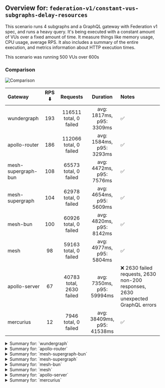 ## Overview for: `federation-v1/constant-vus-subgraphs-delay-resources`


This scenario runs 4 subgraphs and a GraphQL gateway with Federation v1 spec, and runs a heavy query. It's being executed with a constant amount of VUs over a fixed amount of time. It measure things like memory usage, CPU usage, average RPS. It also includes a summary of the entire execution, and metrics information about HTTP execution times.


This scenario was running 500 VUs over 600s


### Comparison


<img src="https://imagedelivery.net/KYe9TScr4TldYHA48pczVg/45d82242-497d-4d00-e52b-bf7f0bc51800/public" alt="Comparison" />


| Gateway             | RPS ⬇️ |         Requests         |          Duration          | Notes                                                                          |
| :------------------ | :----: | :----------------------: | :------------------------: | :----------------------------------------------------------------------------- |
| wundergraph         |  193   |  116511 total, 0 failed  |  avg: 1817ms, p95: 3309ms  | ✅                                                                              |
| apollo-router       |  186   |  112066 total, 0 failed  |  avg: 1584ms, p95: 3293ms  | ✅                                                                              |
| mesh-supergraph-bun |  108   |  65573 total, 0 failed   |  avg: 4472ms, p95: 7576ms  | ✅                                                                              |
| mesh-supergraph     |  104   |  62978 total, 0 failed   |  avg: 4654ms, p95: 5609ms  | ✅                                                                              |
| mesh-bun            |  100   |  60926 total, 0 failed   |  avg: 4820ms, p95: 8142ms  | ✅                                                                              |
| mesh                |   98   |  59163 total, 0 failed   |  avg: 4977ms, p95: 5804ms  | ✅                                                                              |
| apollo-server       |   67   | 40783 total, 2630 failed | avg: 7350ms, p95: 59994ms  | ❌ 2630 failed requests, 2630 non-200 responses, 2630 unexpected GraphQL errors |
| mercurius           |   12   |   7946 total, 0 failed   | avg: 38409ms, p95: 41538ms | ✅                                                                              |



<details>
  <summary>Summary for: `wundergraph`</summary>

  **K6 Output**




```
     ✓ response code was 200
     ✓ no graphql errors
     ✓ valid response structure

     checks.........................: 100.00% ✓ 349533     ✗ 0     
     data_received..................: 10 GB   17 MB/s
     data_sent......................: 138 MB  230 kB/s
     http_req_blocked...............: avg=384.14µs min=1.16µs   med=2.93µs  max=2.31s  p(90)=4.73µs  p(95)=5.87µs
     http_req_connecting............: avg=207.62µs min=0s       med=0s      max=2.31s  p(90)=0s      p(95)=0s    
     http_req_duration..............: avg=1.81s    min=515.34ms med=1.66s   max=8.27s  p(90)=2.74s   p(95)=3.3s  
       { expected_response:true }...: avg=1.81s    min=515.34ms med=1.66s   max=8.27s  p(90)=2.74s   p(95)=3.3s  
     http_req_failed................: 0.00%   ✓ 0          ✗ 116511
     http_req_receiving.............: avg=290.7ms  min=23.62µs  med=75.82µs max=6.59s  p(90)=1.21s   p(95)=1.76s 
     http_req_sending...............: avg=20.26ms  min=5.66µs   med=13.18µs max=4.66s  p(90)=31.13µs p(95)=1.39ms
     http_req_tls_handshaking.......: avg=0s       min=0s       med=0s      max=0s     p(90)=0s      p(95)=0s    
     http_req_waiting...............: avg=1.5s     min=515.28ms med=1.45s   max=4.2s   p(90)=2.08s   p(95)=2.22s 
     http_reqs......................: 116511  193.723693/s
     iteration_duration.............: avg=2.56s    min=585.86ms med=2.24s   max=12.13s p(90)=4.37s   p(95)=5.1s  
     iterations.....................: 116511  193.723693/s
     vus............................: 232     min=232      max=500 
     vus_max........................: 500     min=500      max=500 
```


**Performance Overview**


<img src="https://imagedelivery.net/KYe9TScr4TldYHA48pczVg/6cc2cb1b-a69c-46e8-bf33-e5aa7df89800/public" alt="Performance Overview" />


**Subgraphs Overview**


<img src="https://imagedelivery.net/KYe9TScr4TldYHA48pczVg/9f0cf401-5dca-4698-a22f-794622e8f500/public" alt="Subgraphs Overview" />


**HTTP Overview**


<img src="https://imagedelivery.net/KYe9TScr4TldYHA48pczVg/4dda8306-caa6-4ea0-0604-18a3adca1e00/public" alt="HTTP Overview" />


  </details>

<details>
  <summary>Summary for: `apollo-router`</summary>

  **K6 Output**




```
     ✓ response code was 200
     ✓ no graphql errors
     ✓ valid response structure

     checks.........................: 100.00% ✓ 336198     ✗ 0     
     data_received..................: 9.8 GB  16 MB/s
     data_sent......................: 133 MB  221 kB/s
     http_req_blocked...............: avg=1.63ms   min=1.25µs   med=3.11µs  max=3.64s  p(90)=5.11µs  p(95)=6.23µs  
     http_req_connecting............: avg=1.13ms   min=0s       med=0s      max=3.64s  p(90)=0s      p(95)=0s      
     http_req_duration..............: avg=1.58s    min=209.83ms med=1.41s   max=10.04s p(90)=2.69s   p(95)=3.29s   
       { expected_response:true }...: avg=1.58s    min=209.83ms med=1.41s   max=10.04s p(90)=2.69s   p(95)=3.29s   
     http_req_failed................: 0.00%   ✓ 0          ✗ 112066
     http_req_receiving.............: avg=341.85ms min=23.01µs  med=72.56µs max=8.41s  p(90)=1.45s   p(95)=2.11s   
     http_req_sending...............: avg=24.81ms  min=6.53µs   med=13.8µs  max=5.26s  p(90)=32.45µs p(95)=160.36µs
     http_req_tls_handshaking.......: avg=0s       min=0s       med=0s      max=0s     p(90)=0s      p(95)=0s      
     http_req_waiting...............: avg=1.21s    min=209.77ms med=1.16s   max=5.56s  p(90)=1.88s   p(95)=2.1s    
     http_reqs......................: 112066  186.276019/s
     iteration_duration.............: avg=2.64s    min=223.88ms med=2.29s   max=15.51s p(90)=4.85s   p(95)=5.79s   
     iterations.....................: 112066  186.276019/s
     vus............................: 236     min=236      max=500 
     vus_max........................: 500     min=500      max=500 
```


**Performance Overview**


<img src="https://imagedelivery.net/KYe9TScr4TldYHA48pczVg/5c136e9e-40ce-428d-1c89-ff63a1fda900/public" alt="Performance Overview" />


**Subgraphs Overview**


<img src="https://imagedelivery.net/KYe9TScr4TldYHA48pczVg/0706efc8-5108-4566-fcf5-5bef36aade00/public" alt="Subgraphs Overview" />


**HTTP Overview**


<img src="https://imagedelivery.net/KYe9TScr4TldYHA48pczVg/85126500-a2ed-4e5a-05ab-a404d00dac00/public" alt="HTTP Overview" />


  </details>

<details>
  <summary>Summary for: `mesh-supergraph-bun`</summary>

  **K6 Output**




```
     ✓ response code was 200
     ✓ no graphql errors
     ✓ valid response structure

     checks.........................: 100.00% ✓ 196719     ✗ 0    
     data_received..................: 5.8 GB  9.5 MB/s
     data_sent......................: 78 MB   129 kB/s
     http_req_blocked...............: avg=291.56µs min=1.45µs  med=3.37µs  max=487.58ms p(90)=5.62µs  p(95)=6.88µs  
     http_req_connecting............: avg=232.66µs min=0s      med=0s      max=61.31ms  p(90)=0s      p(95)=0s      
     http_req_duration..............: avg=4.47s    min=1.55s   med=3.89s   max=11.27s   p(90)=7.2s    p(95)=7.57s   
       { expected_response:true }...: avg=4.47s    min=1.55s   med=3.89s   max=11.27s   p(90)=7.2s    p(95)=7.57s   
     http_req_failed................: 0.00%   ✓ 0          ✗ 65573
     http_req_receiving.............: avg=30.72ms  min=27.42µs med=69.67µs max=2.33s    p(90)=5.53ms  p(95)=180.1ms 
     http_req_sending...............: avg=2.43ms   min=7.75µs  med=14.86µs max=1.37s    p(90)=37.37µs p(95)=168.48µs
     http_req_tls_handshaking.......: avg=0s       min=0s      med=0s      max=0s       p(90)=0s      p(95)=0s      
     http_req_waiting...............: avg=4.43s    min=1.54s   med=3.87s   max=11.27s   p(90)=7.17s   p(95)=7.54s   
     http_reqs......................: 65573   108.791747/s
     iteration_duration.............: avg=4.58s    min=1.62s   med=3.97s   max=11.34s   p(90)=7.39s   p(95)=7.77s   
     iterations.....................: 65573   108.791747/s
     vus............................: 151     min=151      max=500
     vus_max........................: 500     min=500      max=500
```


**Performance Overview**


<img src="https://imagedelivery.net/KYe9TScr4TldYHA48pczVg/be378f9f-e99f-4363-05a5-bc257b7c3a00/public" alt="Performance Overview" />


**Subgraphs Overview**


<img src="https://imagedelivery.net/KYe9TScr4TldYHA48pczVg/906b06d7-04ae-4eba-7d01-4d7baa9b2500/public" alt="Subgraphs Overview" />


**HTTP Overview**


<img src="https://imagedelivery.net/KYe9TScr4TldYHA48pczVg/64ab5242-e4e7-42cb-5118-a2e2d04ab500/public" alt="HTTP Overview" />


  </details>

<details>
  <summary>Summary for: `mesh-supergraph`</summary>

  **K6 Output**




```
     ✓ response code was 200
     ✓ no graphql errors
     ✓ valid response structure

     checks.........................: 100.00% ✓ 188934     ✗ 0    
     data_received..................: 5.5 GB  9.2 MB/s
     data_sent......................: 75 MB   124 kB/s
     http_req_blocked...............: avg=196.84µs min=1.74µs  med=3.94µs  max=430.57ms p(90)=6.08µs  p(95)=7.16µs  
     http_req_connecting............: avg=148.84µs min=0s      med=0s      max=40.06ms  p(90)=0s      p(95)=0s      
     http_req_duration..............: avg=4.65s    min=2.54s   med=4.63s   max=8.66s    p(90)=5.38s   p(95)=5.6s    
       { expected_response:true }...: avg=4.65s    min=2.54s   med=4.63s   max=8.66s    p(90)=5.38s   p(95)=5.6s    
     http_req_failed................: 0.00%   ✓ 0          ✗ 62978
     http_req_receiving.............: avg=22.61ms  min=32.61µs med=73.2µs  max=2.43s    p(90)=5.12ms  p(95)=114.92ms
     http_req_sending...............: avg=2.06ms   min=8.51µs  med=17.58µs max=1.75s    p(90)=37.79µs p(95)=148.11µs
     http_req_tls_handshaking.......: avg=0s       min=0s      med=0s      max=0s       p(90)=0s      p(95)=0s      
     http_req_waiting...............: avg=4.62s    min=2.54s   med=4.61s   max=8.26s    p(90)=5.34s   p(95)=5.56s   
     http_reqs......................: 62978   104.338083/s
     iteration_duration.............: avg=4.78s    min=2.61s   med=4.74s   max=8.81s    p(90)=5.56s   p(95)=5.82s   
     iterations.....................: 62978   104.338083/s
     vus............................: 184     min=184      max=500
     vus_max........................: 500     min=500      max=500
```


**Performance Overview**


<img src="https://imagedelivery.net/KYe9TScr4TldYHA48pczVg/82b24402-a55c-45e3-a696-a14824b61300/public" alt="Performance Overview" />


**Subgraphs Overview**


<img src="https://imagedelivery.net/KYe9TScr4TldYHA48pczVg/36a725a0-dcc8-4eff-8a2e-f29a77395700/public" alt="Subgraphs Overview" />


**HTTP Overview**


<img src="https://imagedelivery.net/KYe9TScr4TldYHA48pczVg/e0634c04-f0ad-4a82-9efb-4d9e3d8de000/public" alt="HTTP Overview" />


  </details>

<details>
  <summary>Summary for: `mesh-bun`</summary>

  **K6 Output**




```
     ✓ response code was 200
     ✓ no graphql errors
     ✓ valid response structure

     checks.........................: 100.00% ✓ 182778     ✗ 0    
     data_received..................: 5.3 GB  8.9 MB/s
     data_sent......................: 72 MB   120 kB/s
     http_req_blocked...............: avg=230.44µs min=1.23µs   med=3.12µs  max=602.56ms p(90)=5.13µs  p(95)=6.43µs  
     http_req_connecting............: avg=175.92µs min=0s       med=0s      max=51.96ms  p(90)=0s      p(95)=0s      
     http_req_duration..............: avg=4.82s    min=757.06ms med=4.15s   max=9.79s    p(90)=7.81s   p(95)=8.14s   
       { expected_response:true }...: avg=4.82s    min=757.06ms med=4.15s   max=9.79s    p(90)=7.81s   p(95)=8.14s   
     http_req_failed................: 0.00%   ✓ 0          ✗ 60926
     http_req_receiving.............: avg=37.49ms  min=27.86µs  med=65.59µs max=2.87s    p(90)=13.69ms p(95)=237ms   
     http_req_sending...............: avg=2.55ms   min=7.64µs   med=13.79µs max=1.43s    p(90)=34.86µs p(95)=154.54µs
     http_req_tls_handshaking.......: avg=0s       min=0s       med=0s      max=0s       p(90)=0s      p(95)=0s      
     http_req_waiting...............: avg=4.78s    min=755.91ms med=4.12s   max=9.3s     p(90)=7.78s   p(95)=8.11s   
     http_reqs......................: 60926   100.992339/s
     iteration_duration.............: avg=4.93s    min=805.83ms med=4.23s   max=9.97s    p(90)=7.99s   p(95)=8.32s   
     iterations.....................: 60926   100.992339/s
     vus............................: 69      min=69       max=500
     vus_max........................: 500     min=500      max=500
```


**Performance Overview**


<img src="https://imagedelivery.net/KYe9TScr4TldYHA48pczVg/60cfbad5-ad6e-40e7-d345-e3580305bd00/public" alt="Performance Overview" />


**Subgraphs Overview**


<img src="https://imagedelivery.net/KYe9TScr4TldYHA48pczVg/aaa66ad0-d36c-44ec-c352-77e493967e00/public" alt="Subgraphs Overview" />


**HTTP Overview**


<img src="https://imagedelivery.net/KYe9TScr4TldYHA48pczVg/f61bda46-cdd6-48d7-b71a-efe7a7961600/public" alt="HTTP Overview" />


  </details>

<details>
  <summary>Summary for: `mesh`</summary>

  **K6 Output**




```
     ✓ response code was 200
     ✓ no graphql errors
     ✓ valid response structure

     checks.........................: 100.00% ✓ 177489    ✗ 0    
     data_received..................: 5.2 GB  8.6 MB/s
     data_sent......................: 70 MB   116 kB/s
     http_req_blocked...............: avg=157.25µs min=1.47µs  med=4.02µs  max=204.46ms p(90)=6.13µs  p(95)=7µs     
     http_req_connecting............: avg=111.29µs min=0s      med=0s      max=58.99ms  p(90)=0s      p(95)=0s      
     http_req_duration..............: avg=4.97s    min=2.61s   med=4.96s   max=9.22s    p(90)=5.61s   p(95)=5.8s    
       { expected_response:true }...: avg=4.97s    min=2.61s   med=4.96s   max=9.22s    p(90)=5.61s   p(95)=5.8s    
     http_req_failed................: 0.00%   ✓ 0         ✗ 59163
     http_req_receiving.............: avg=16.03ms  min=34.58µs med=76.3µs  max=1.86s    p(90)=2.89ms  p(95)=35.25ms 
     http_req_sending...............: avg=1.57ms   min=7.17µs  med=19.13µs max=1.55s    p(90)=38.72µs p(95)=149.05µs
     http_req_tls_handshaking.......: avg=0s       min=0s      med=0s      max=0s       p(90)=0s      p(95)=0s      
     http_req_waiting...............: avg=4.95s    min=2.61s   med=4.95s   max=9.22s    p(90)=5.59s   p(95)=5.77s   
     http_reqs......................: 59163   98.024072/s
     iteration_duration.............: avg=5.08s    min=2.81s   med=5.06s   max=9.28s    p(90)=5.76s   p(95)=5.97s   
     iterations.....................: 59163   98.024072/s
     vus............................: 169     min=169     max=500
     vus_max........................: 500     min=500     max=500
```


**Performance Overview**


<img src="https://imagedelivery.net/KYe9TScr4TldYHA48pczVg/b1f0aa69-57ca-4254-7a97-ece6d5fa1800/public" alt="Performance Overview" />


**Subgraphs Overview**


<img src="https://imagedelivery.net/KYe9TScr4TldYHA48pczVg/eba7b22e-1d28-498c-876b-d3b54baaa200/public" alt="Subgraphs Overview" />


**HTTP Overview**


<img src="https://imagedelivery.net/KYe9TScr4TldYHA48pczVg/3363abf4-1d72-4f65-c39e-cdeba8c36c00/public" alt="HTTP Overview" />


  </details>

<details>
  <summary>Summary for: `apollo-server`</summary>

  **K6 Output**




```
     ✗ response code was 200
      ↳  93% — ✓ 38153 / ✗ 2630
     ✗ no graphql errors
      ↳  93% — ✓ 38153 / ✗ 2630
     ✓ valid response structure

     checks.........................: 95.60% ✓ 114459   ✗ 5260 
     data_received..................: 3.4 GB 5.6 MB/s
     data_sent......................: 48 MB  80 kB/s
     http_req_blocked...............: avg=865.63µs min=1.37µs   med=3.38µs  max=204.04ms p(90)=6.34µs   p(95)=285.9µs 
     http_req_connecting............: avg=814.59µs min=0s       med=0s      max=183.09ms p(90)=0s       p(95)=209.28µs
     http_req_duration..............: avg=7.35s    min=732.95ms med=3.76s   max=1m0s     p(90)=4.8s     p(95)=59.99s  
       { expected_response:true }...: avg=3.72s    min=732.95ms med=3.7s    max=59.31s   p(90)=4.47s    p(95)=4.71s   
     http_req_failed................: 6.44%  ✓ 2630     ✗ 38153
     http_req_receiving.............: avg=777.17µs min=0s       med=89.64µs max=251.12ms p(90)=150.24µs p(95)=456.59µs
     http_req_sending...............: avg=402.43µs min=7.74µs   med=18µs    max=225.22ms p(90)=35.05µs  p(95)=110.63µs
     http_req_tls_handshaking.......: avg=0s       min=0s       med=0s      max=0s       p(90)=0s       p(95)=0s      
     http_req_waiting...............: avg=7.34s    min=732.84ms med=3.76s   max=1m0s     p(90)=4.8s     p(95)=59.99s  
     http_reqs......................: 40783  67.64956/s
     iteration_duration.............: avg=7.36s    min=742.79ms med=3.77s   max=1m0s     p(90)=4.82s    p(95)=1m0s    
     iterations.....................: 40783  67.64956/s
     vus............................: 117    min=117    max=500
     vus_max........................: 500    min=500    max=500
```


**Performance Overview**


<img src="https://imagedelivery.net/KYe9TScr4TldYHA48pczVg/bfac59b7-ea1f-444f-a1cb-1c6a093cae00/public" alt="Performance Overview" />


**Subgraphs Overview**


<img src="https://imagedelivery.net/KYe9TScr4TldYHA48pczVg/9f13effb-6e30-4055-4e52-dcffae4b7e00/public" alt="Subgraphs Overview" />


**HTTP Overview**


<img src="https://imagedelivery.net/KYe9TScr4TldYHA48pczVg/7e694815-effc-4baf-ea5f-1dcc24805200/public" alt="HTTP Overview" />


  </details>

<details>
  <summary>Summary for: `mercurius`</summary>

  **K6 Output**




```
     ✓ response code was 200
     ✓ no graphql errors
     ✓ valid response structure

     checks.........................: 100.00% ✓ 23838     ✗ 0    
     data_received..................: 697 MB  1.1 MB/s
     data_sent......................: 9.6 MB  15 kB/s
     http_req_blocked...............: avg=60.7µs   min=1.35µs  med=3.76µs   max=50.95ms p(90)=5.69µs   p(95)=80.09µs 
     http_req_connecting............: avg=30.72µs  min=0s      med=0s       max=18.07ms p(90)=0s       p(95)=51.05µs 
     http_req_duration..............: avg=38.4s    min=11.03s  med=39.59s   max=44.13s  p(90)=40.25s   p(95)=41.53s  
       { expected_response:true }...: avg=38.4s    min=11.03s  med=39.59s   max=44.13s  p(90)=40.25s   p(95)=41.53s  
     http_req_failed................: 0.00%   ✓ 0         ✗ 7946 
     http_req_receiving.............: avg=130.61µs min=46.89µs med=105.83µs max=17.09ms p(90)=144.91µs p(95)=163.46µs
     http_req_sending...............: avg=34.64µs  min=8.25µs  med=20.91µs  max=16.48ms p(90)=29.44µs  p(95)=33.74µs 
     http_req_tls_handshaking.......: avg=0s       min=0s      med=0s       max=0s      p(90)=0s       p(95)=0s      
     http_req_waiting...............: avg=38.4s    min=11.03s  med=39.59s   max=44.13s  p(90)=40.25s   p(95)=41.53s  
     http_reqs......................: 7946    12.612637/s
     iteration_duration.............: avg=38.41s   min=11.04s  med=39.59s   max=44.14s  p(90)=40.25s   p(95)=41.54s  
     iterations.....................: 7946    12.612637/s
     vus............................: 121     min=121     max=500
     vus_max........................: 500     min=500     max=500
```


**Performance Overview**


<img src="https://imagedelivery.net/KYe9TScr4TldYHA48pczVg/18878598-474b-455d-61a8-7658a2eb9d00/public" alt="Performance Overview" />


**Subgraphs Overview**


<img src="https://imagedelivery.net/KYe9TScr4TldYHA48pczVg/da1ce1ed-ae34-46f2-3cff-143590bb0600/public" alt="Subgraphs Overview" />


**HTTP Overview**


<img src="https://imagedelivery.net/KYe9TScr4TldYHA48pczVg/dd3da25d-b9de-461e-248c-14eacddba900/public" alt="HTTP Overview" />


  </details>